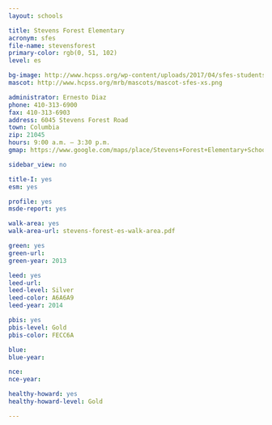```yaml
---
layout: schools

title: Stevens Forest Elementary
acronym: sfes
file-name: stevensforest
primary-color: rgb(0, 51, 102)
level: es

bg-image: http://www.hcpss.org/wp-content/uploads/2017/04/sfes-students-teacher-library-books.jpg
mascot: http://www.hcpss.org/mrb/mascots/mascot-sfes-xs.png

administrator: Ernesto Diaz
phone: 410-313-6900
fax: 410-313-6903
address: 6045 Stevens Forest Road
town: Columbia
zip: 21045
hours: 9:00 a.m. – 3:30 p.m.
gmap: https://www.google.com/maps/place/Stevens+Forest+Elementary+School/@39.2048291,-76.8471678,17z/data=!3m1!4b1!4m2!3m1!1s0x89b7dfc6f58d3edb:0x99c299478e0e35be?hl=en

sidebar_view: no

title-I: yes
esm: yes

profile: yes
msde-report: yes 

walk-area: yes
walk-area-url: stevens-forest-es-walk-area.pdf

green: yes
green-url:
green-year: 2013

leed: yes
leed-url:
leed-level: Silver
leed-color: A6A6A9
leed-year: 2014

pbis: yes
pbis-level: Gold
pbis-color: FECC6A

blue: 
blue-year:

nce:
nce-year:

healthy-howard: yes
healthy-howard-level: Gold

---
```

